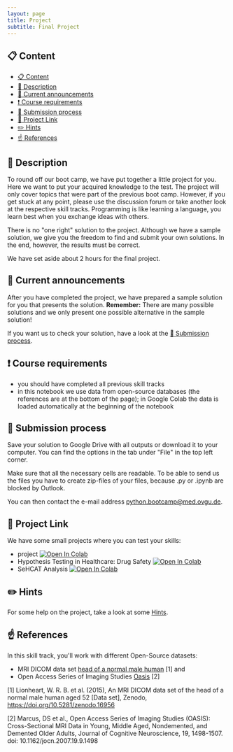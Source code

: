 ```yaml
---
layout: page
title: Project
subtitle: Final Project
---
```


## 📋 Content
- [📋 Content](#-content)
- [📄 Description](#-description)
- [📣 Current announcements](#-current-announcements)
- [❗ Course requirements](#-course-requirements)
- [📝 Submission process](#-submission-process)
- [🔗 Project Link](#-project-link)
- [✏️ Hints](#️-hints)
- [☝️ References](#️-references)


## 📄 Description
To round off our boot camp, we have put together a little project for you. Here we want to put your acquired knowledge to the test. The project will only cover topics that were part of the previous boot camp. However, if you get stuck at any point, please use the discussion forum or take another look at the respective skill tracks. Programming is like learning a language, you learn best when you exchange ideas with others.

There is no "one right" solution to the project. Although we have a sample solution, we give you the freedom to find and submit your own solutions. In the end, however, the results must be correct.

We have set aside about 2 hours for the final project.


## 📣 Current announcements
After you have completed the project, we have prepared a sample solution for you that presents the solution. **Remember:** There are many possible solutions and we only present one possible alternative in the sample solution!

If you want us to check your solution, have a look at the [📝 Submission process](#-submission-process).


## ❗ Course requirements
- you should have completed all previous skill tracks
- in this notebook we use data from open-source databases (the references are at the bottom of the page); in Google Colab the data is loaded automatically at the beginning of the notebook


## 📝 Submission process
Save your solution to Google Drive with all outputs or download it to your computer. You can find the options in the tab under "File" in the top left corner.

Make sure that all the necessary cells are readable. To be able to send us the files you have to create zip-files of your files, because .py or .ipynb are blocked by Outlook.

You can then contact the e-mail address python.bootcamp@med.ovgu.de.


## 🔗 Project Link
We have some small projects where you can test your skills:
- project <a href="https://colab.research.google.com/github/University-Clinic-of-Neuroradiology/python-bootcamp/blob/main/projects/project.ipynb"><img src="https://colab.research.google.com/assets/colab-badge.svg" alt="Open In Colab"/></a>
- Hypothesis Testing in Healthcare: Drug Safety <a href="https://colab.research.google.com/github/University-Clinic-of-Neuroradiology/python-bootcamp/blob/main/projects/hypothesis_testing_drug_safety.ipynb"><img src="https://colab.research.google.com/assets/colab-badge.svg" alt="Open In Colab"/></a>
- SeHCAT Analysis <a href="https://colab.research.google.com/github/University-Clinic-of-Neuroradiology/python-bootcamp/blob/main/projects/sehcat_analysis.ipynb"><img src="https://colab.research.google.com/assets/colab-badge.svg" alt="Open In Colab"/></a>


## ✏️ Hints
For some help on the project, take a look at some [Hints](./theoretical_basics/project_hints.md).


## ☝️ References

In this skill track, you'll work with different Open-Source datasets:

- MRI DICOM data set [head of a normal male human](https://zenodo.org/record/16956#.YFMM5PtKiV5) [1] and 
- Open Access Series of Imaging Studies [Oasis](https://www.oasis-brains.org/) [2]

<a id="1">[1]</a>
Lionheart, W. R. B. et al. (2015),
An MRI DICOM data set of the head of a normal male human aged 52 [Data set],
Zenodo, https://doi.org/10.5281/zenodo.16956

<a id="2">[2]</a> 
Marcus, DS et al.,
Open Access Series of Imaging Studies (OASIS): Cross-Sectional MRI Data in Young, Middle Aged, Nondemented, and Demented Older Adults,
Journal of Cognitive Neuroscience, 19, 1498-1507. doi: 10.1162/jocn.2007.19.9.1498